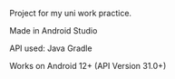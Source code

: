 Project for my uni work practice.

Made in Android Studio

API used:
Java
Gradle

Works on Android 12+ (API Version 31.0+)
